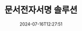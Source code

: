 ---
############################# Static ############################
layout: "family"
date:  2024-07-16T12:27:51
draft: false

product: "Signature"
product_tag: "signature"

lang: ko

############################# Head ############################
head_title: "C# .NET, Java, Node.js 디지털 서명 앱"
head_description: "GroupDocs.Signature을(를) 사용하여 .NET, Java 또는 Node.js 애플리케이션의 전자 서명을 통합하세요. 널리 사용되는 비즈니스 문서 형식에 서명하세요."

############################# Header ############################
title: "문서전자서명 솔루션"
description:  |
  프로그래머와 최종 사용자를 위한 유연한 API와 앱 기반 솔루션을 사용하여 모든 플랫폼에서 디지털 문서와 이미지에 서명하세요.

  고급 방법을 사용하여 이전에 추가된 서명을 검색하고 수정합니다.

  디지털 인증서를 사용하여 문서가 변경되지 않도록 보호하고 숨겨진 메타데이터를 제어하세요.

############################# Supported Platforms ###############################
supported_platforms:
  enable: true
  head_title: "플랫폼을 선택하세요"
  title: "플랫폼 독립성"
  description: "GroupDocs.Signature 라이브러리는 다음 운영 체제 및 프레임워크를 지원합니다."
  details_link_title: "더 알아보기"

  items:
    # items loop
    - title: ".NET"
      description: GroupDocs.Signature .NET 
      color: "blue"
      tag: "net"
      link: "/signature/net/"
      features_link: "https://docs.groupdocs.com/signature/net/system-requirements/"
      features:
          # features loop
          - rows: "3"
            content: |
                    .NET Framework 4.6.2 or higher <br> .NET Core 3.0 or higher <br> .NET 6.0 or higher
      
          # features loop
          - rows: "4"
            content: |
                    Windows <br> Linux <br> Mac OS <br> Microsoft Azure
      
          # features loop
          - rows: "3"
            content: |
                    Microsoft Visual Studio <br> JetBrains Rider <br> Microsoft Visual Code
      
          # features loop
          - rows: "1"
            content: |
                    60+ file formats
      

    # items loop
    - title: "Java"
      description: GroupDocs.Signature Java
      color: "red"
      tag: "java"
      link: "/signature/java/"
      features_link: "https://docs.groupdocs.com/signature/java/system-requirements/"
      features:
          # features loop
          - rows: "3"
            content: |
                    Java 8 or higher
      
          # features loop
          - rows: "4"
            content: |
                    Windows <br> Linux <br> Mac OS
      
          # features loop
          - rows: "3"
            content: |
                    IntelliJ IDEA <br> Eclipse <br> NetBeans
      
          # features loop
          - rows: "1"
            content: |
                    60+ file formats

    # items loop
    - title: "Node.js"
      description: GroupDocs.Signature Node.js
      color: "green"
      tag: "nodejs-java"
      link: "/signature/nodejs-java/"
      features_link: "https://docs.groupdocs.com/signature/"
      features:
          # features loop
          - rows: "3"
            content: |
                    Node.js 16+ and J2SE 8.0 (1.8)+
      
          # features loop
          - rows: "4"
            content: |
                    Windows <br> Linux <br> Mac OS
      
          # features loop
          - rows: "3"
            content: |
                    Atom <br> Visual Studio Code <br> 다른 텍스트 편집기
      
          # features loop
          - rows: "1"
            content: |
                    60+ file formats

############################# Features ###############################
features:
  enable: true
  title: "GroupDocs.Signature 주요 기능"
  description: "당사의 솔루션은 널리 사용되는 문서 및 파일 형식에 다양한 유형의 서명을 추가하도록 설계되었습니다. 귀하의 비즈니스 프로세스를 쉽게 강화하십시오."

  items:
    # items loop
    - icon: "additional"
      title: "서명으로 데이터를 풍부하게 만드세요"
      content: "비즈니스 문서에 텍스트, 이미지, 워터마크 등을 추가하세요."

    # items loop
    - icon: "protect"
      title: "문서 내용 보호"
      content: "디지털 인증서로 문서를 봉인하여 문서 변경을 금지합니다."

    # items loop
    - icon: "search"
      title: "숨겨진 데이터 및 바코드 추가"
      content: "메타데이터를 사용하여 눈에 보이지 않는 정보를 저장하거나 페이지에 사용자 정의 바코드를 삽입하세요."

    # items loop
    - icon: "manipulate"
      title: "서명 조작"
      content: "이전에 추가된 모든 서명을 검색, 업데이트 또는 삭제합니다."

############################# Code samples ############################
code_samples:
  enable: true
  title: "서명을 사용하여 파일을 보호하세요"
  description: "GroupDocs.Signature 코드 예시"
  items:
    # code sample loop
    - title: "QR 코드 생성 및 추가"
      content: |
       GroupDocs.Signature을(를) 사용하면 지원되는 형식의 문서에 QR 코드를 생성하고 추가할 수 있습니다. 서명이 필요한 문서의 경로를 제공하고 QR 코드의 원하는 텍스트 및 시각적 옵션을 설정하세요. 생성된 QR 코드 이미지를 문서 페이지의 어느 영역에나 배치할 수 있습니다.
      samples:
        - language: "C#"
          color: "blue"
          content: |
            ```csharp {style=abap}   
            // 서명할 문서 지정
            using (Signature signature = new Signature("source.docx"))
            {
                // QR 코드 서명 옵션 만들기
                QrCodeSignOptions options = new QrCodeSignOptions("JohnSmith")
                {
                    // QR 코드 옵션 설정
                    EncodeType = QrCodeTypes.QR,
                    Left = 50,
                    Top = 150,
                };

                // 처리된 파일 서명 및 저장
                SignResult result = signature.Sign("result.docx", options);
            }
            ```
        - language: "Java"
          color: "red"
          content: |
            ```java {style=abap}   
            // 서명할 문서 지정
            Signature signature = new Signature("source.docx");

            // QR 코드 서명 옵션 만들기
            QrCodeSignOptions options = new QrCodeSignOptions("JohnSmith");

            // QR 코드 옵션 설정
            options.setEncodeType(QrCodeTypes.QR);
            options.setLeft(50);
            options.setTop(100);

            // 처리된 파일 서명 및 저장
            signature.sign("result.docx", options);
            ```
        - language: "TypeScript"
          color: "green"
          content: |
            ```javascript {style=abap}  
            const signatureLib = require('@groupdocs/groupdocs.signature')

            // 서명할 문서 지정
            const signature = new signatureLib.Signature('source.docx');

            // QR 코드 서명 옵션 만들기
            const options = new signatureLib.QrCodeSignOptions('JohnSmith');

            // QR 코드 옵션 설정
            options.setEncodeType(signatureLib.QrCodeTypes.QR);
            options.setLeft(50);
            options.setTop(100);

            // 처리된 파일 서명 및 저장
            signature.sign('result.docx', options);
            ```

############################# Supported Formats ###############################
formats:
  enable: true
  title: "60개 이상의 파일 형식이 지원됩니다"
  description: "GroupDocs.Signature은 거의 모든 널리 사용되는 파일 형식을 지원합니다"

############################# Metrics ###############################
metrics:
  enable: true
  title: "우리 도서관 통계자료"
  description: "주요 제품 측정항목을 검사하여 당사의 성과, 영향력, 성장에 대한 통찰력을 얻으세요"

  items:
    # items loop
    - number: "50+"
      title: "지원되는 형식"
      content: "60개 이상의 가장 널리 사용되는 비즈니스 파일 형식에 서명합니다."

    # items loop
    - number: "500k"
      title: "NuGet 다운로드"
      content: ".NET용 GroupDocs.Signature은 NuGet에서 550,000회 이상 다운로드된 인기 라이브러리입니다."

    # items loop
    - number: "15k"
      title: "메이븐 다운로드"
      content: "Java 개발자는 Maven에서 15,000회 이상 GroupDocs.Signature을(를) 다운로드했습니다."

    # items loop
    - number: "140+"
      title: "행복한 고객"
      content: "개별 개발자와 전 세계 최고의 기업은 당사 제품을 사용하여 혁신적인 솔루션을 구축합니다."


############################# Customers ###############################
customers:
  enable: true
  title: "우리의 행복한 고객"
  description: "GroupDocs 라이브러리는 전 세계적으로 유명하고 뛰어난 브랜드에서 사용됩니다"

  items:
    # items loop
    - title: "BenQ Corporation"
      logo: "benq"
      
    # items loop
    - title: "Nasdaq Stock Market"
      logo: "nasdaq"
      
    # items loop
    - title: "AT&T Inc."
      logo: "att"
      
    # items loop
    - title: "Customer logo AstraZeneca"
      logo: "astrazeneca"
      
    # items loop
    - title: "Central Bank of Argentina"
      logo: "argentinacentralbank"
      
    # items loop
    - title: "Roche Holding AG"
      logo: "roche"
      
    # items loop
    - title: "Capita"
      logo: "capita"
      
    # items loop
    - title: "Axa S.A."
      logo: "axa"
      
    # items loop
    - title: "Instructure Inc."
      logo: "instructure"
      
    # items loop
    - title: "Wipro"
      logo: "wipro"


############################# Actions ###############################
actions:
  enable: true
  title: "시작할 준비가 되셨나요?"
  description: "귀하의 플랫폼에서 무료로 GroupDocs.Signature 기능을 사용해 보세요"

  items:
    # items loop
    - title: ".NET"
      color: "blue"
      link: "/signature/net/"

    # items loop
    - title: "Java"
      color: "red"
      link: "/signature/java/"

    # items loop
    - title: "Node.js"
      color: "green"
      link: "/signature/nodejs-java/"      

############################# FAQ ###############################
faq:
  enable: true
  title: "자주 묻는 질문"
  description: "자주 묻는 질문(FAQ) 살펴보기"

  items:
    # items loop
    - question: "GroupDocs.Signature에는 문서 서명을 위해 외부 라이브러리가 필요합니까?"
      answer: "아니요, GroupDocs.Signature은(는) 독립적으로 작동합니다. Adobe Acrobat, Microsoft Office 등과 같은 타사 종속성은 없습니다."

    # items loop
    - question: "구매하기 전에 GroupDocs.Signature 기능을 테스트할 수 있나요?"
      answer: "전적으로! GroupDocs.Signature에서는 무료 평가판을 제공합니다. 설치하고 기능을 살펴보세요. 평가판 버전은 문서에 '평가판 배지'를 추가하고 처음 3페이지만 처리한다는 점에 유의하세요. 전체 기능을 경험하려면 모든 기능에 액세스할 수 있는 30일 무료 임시 라이선스를 취득하세요. [임시 라이선스](https://purchase.groupdocs.com/temporary-license/)에서 자세한 내용을 확인하세요."

    # items loop
    - question: "어떤 라이선스 유형이 제공되나요?"
      answer: "GroupDocs.Signature 라이선스를 찾고 계십니까? 우리는 귀하의 요구에 맞는 다양한 옵션을 제공합니다. 팀 규모, 배포 위치(단일 사무실 또는 원격 작업장), 최종 고객 배포에 SDK/API를 클라이언트와 공유해야 하는지 여부를 기준으로 선택하세요. 또는 계량 플랜이 포함된 월간 사용 라이선스를 선택하세요. 사용한 만큼만 비용을 지불하세요. [가격](https://purchase.groupdocs.com/pricing/signature/net/)에서 귀하에게 가장 적합한 제품을 찾아보세요."

############################# Cloud Links ###############################
cloud_links:
  enable: true
  title: "GroupDocs.Signature 로우 코드 API"
  description: "클라우드 기반 REST API를 통해 애플리케이션을 사용하여 파일에 서명하세요."
  
  items:
    # items loop
    - title: "GroupDocs.Signature Cloud for cURL"
      content: "cURL RESTful API를 사용하여 PDF, Word, Excel, PowerPoint, JPEG 및 기타 다양한 파일 형식에 서명을 추가하세요."
      icon: "groupdocs_signature-for-curl"
      link: "https://products.groupdocs.cloud/signature/curl"

    # items loop
    - title: "GroupDocs.Signature Cloud for .NET"
      content: "Cloud SDK를 통한 문서 서명으로 .NET 애플리케이션을 강화하세요. 자신만의 방식으로 비즈니스 문서를 보호하세요."
      icon: "groupdocs_signature-for-net"
      link: "https://products.groupdocs.cloud/signature/net"

    # items loop
    - title: "GroupDocs.Signature Cloud for Java"
      content: "GroupDocs.Signature SDK는 Java 애플리케이션이 모든 파일에 서명할 수 있는 다양한 가능성에 대한 액세스를 부여합니다."
      icon: "groupdocs_signature-for-java"
      link: "https://products.groupdocs.cloud/signature/java"

############################# App links ###############################
app_links:
  enable: true
  title: "GroupDocs.Signature 웹 앱"
  description: "GroupDocs.Signature은 문서에 서명할 수 있는 무료 웹 애플리케이션을 제공합니다. 60개 이상의 인기 있는 파일 형식을 즐겨 사용하는 브라우저를 통해 무료로 서명할 수 있습니다."

  items:
    # items loop
    - title: "GroupDocs.Signature Total"
      content: "모든 장치에서 문서에 서명을 추가할 수 있는 온라인 도구입니다."
      icon: "groupdocs_watermark-app"
      link: "https://products.groupdocs.app/signature/total"

    # items loop
    - title: "GroupDocs.Signature DOCX"
      content: "MS Word DOCX에 온라인으로 서명하세요."
      icon: "groupdocs_words-app"
      link: "https://products.groupdocs.app/signature/docx"

    # items loop
    - title: "GroupDocs.Signature PDF"
      content: "PDF 문서를 온라인으로 보호하세요."
      icon: "groupdocs_pdf-app"
      link: "https://products.groupdocs.app/signature/pdf"


      


---
